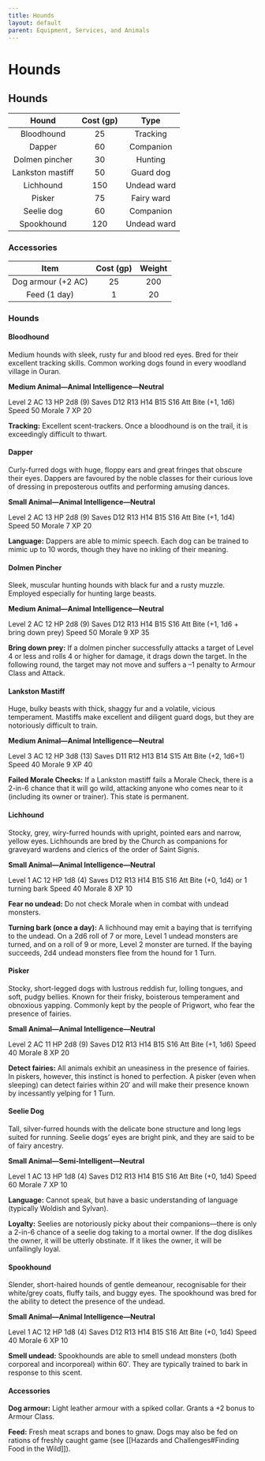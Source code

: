 ```yaml
---
title: Hounds
layout: default
parent: Equipment, Services, and Animals
---
```


# Hounds 

## Hounds 

| Hound | Cost (gp) | Type |
| :---: | :---: | :---: |
| Bloodhound | 25 | Tracking |
| Dapper | 60 | Companion |
| Dolmen pincher | 30 | Hunting |
| Lankston mastiff | 50 | Guard dog |
| Lichhound | 150 | Undead ward |
| Pisker | 75 | Fairy ward |
| Seelie dog | 60 | Companion |
| Spookhound | 120 | Undead ward |

### Accessories 

| Item | Cost (gp) | Weight |
| :---: | :---: | :---: |
| Dog armour (+2 AC) | 25 | 200 |
| Feed (1 day) | 1 | 20 |

### Hounds 

#### Bloodhound 

Medium hounds with sleek, rusty fur and blood red eyes. Bred for their excellent tracking skills. Common working dogs found in every woodland village in Ouran.

**Medium Animal—Animal Intelligence—Neutral**

Level 2 AC 13 HP 2d8 (9) Saves D12 R13 H14 B15 S16  Att Bite (+1, 1d6) Speed 50 Morale 7 XP 20

**Tracking:** Excellent scent-trackers. Once a bloodhound is on the trail, it is exceedingly difficult to thwart.

#### Dapper 

Curly-furred dogs with huge, floppy ears and great fringes that obscure their eyes. Dappers are favoured by the noble classes for their curious love of dressing in preposterous outfits and performing amusing dances.

**Small Animal—Animal Intelligence—Neutral**

Level 2 AC 13 HP 2d8 (9) Saves D12 R13 H14 B15 S16 Att Bite (+1, 1d4) Speed 50 Morale 7 XP 20

**Language:** Dappers are able to mimic speech. Each dog can be trained to mimic up to 10 words, though they have no inkling of their meaning.

#### Dolmen Pincher 

Sleek, muscular hunting hounds with black fur and a rusty muzzle. Employed especially for hunting large beasts.

**Medium Animal—Animal Intelligence—Neutral**

Level 2 AC 12 HP 2d8 (9) Saves D12 R13 H14 B15 S16 Att Bite (+1, 1d6 + bring down prey) Speed 50 Morale 9 XP 35

**Bring down prey:** If a dolmen pincher successfully attacks a target of Level 4 or less and rolls 4 or higher for damage, it drags down the target. In the following round, the target may not move and suffers a –1 penalty to Armour Class and Attack.

#### Lankston Mastiff 

Huge, bulky beasts with thick, shaggy fur and a volatile, vicious temperament. Mastiffs make excellent and diligent guard dogs, but they are notoriously difficult to train.

**Medium Animal—Animal Intelligence—Neutral**

Level 3 AC 12 HP 3d8 (13) Saves D11 R12 H13 B14 S15 Att Bite (+2, 1d6+1) Speed 40 Morale 9 XP 40

**Failed Morale Checks:** If a Lankston mastiff fails a Morale Check, there is a 2-in-6 chance that it will go wild, attacking anyone who comes near to it (including its owner or trainer). This state is permanent.

#### Lichhound 

Stocky, grey, wiry-furred hounds with upright, pointed ears and narrow, yellow eyes. Lichhounds are bred by the Church as companions for graveyard wardens and clerics of the order of Saint Signis.

**Small Animal—Animal Intelligence—Neutral**

Level 1 AC 12 HP 1d8 (4) Saves D12 R13 H14 B15 S16 Att Bite (+0, 1d4) or 1 turning bark Speed 40 Morale 8 XP 10

**Fear no undead:** Do not check Morale when in combat with undead monsters.

**Turning bark (once a day):** A lichhound may emit a baying that is terrifying to the undead. On a 2d6 roll of 7 or more, Level 1 undead monsters are turned, and on a roll of 9 or more, Level 2 monster are turned. If the baying succeeds, 2d4 undead monsters flee from the hound for 1 Turn.

#### Pisker 

Stocky, short-legged dogs with lustrous reddish fur, lolling tongues, and soft, pudgy bellies. Known for their frisky, boisterous temperament and obnoxious yapping. Commonly kept by the people of Prigwort, who fear the presence of fairies.

**Small Animal—Animal Intelligence—Neutral**

Level 2 AC 11 HP 2d8 (9) Saves D12 R13 H14 B15 S16 Att Bite (+1, 1d6) Speed 40 Morale 8 XP 20

**Detect fairies:** All animals exhibit an uneasiness in the presence of fairies. In piskers, however, this instinct is honed to perfection. A pisker (even when sleeping) can detect fairies within 20′ and will make their presence known by incessantly yelping for 1 Turn.

#### Seelie Dog 

Tall, silver-furred hounds with the delicate bone structure and long legs suited for running. Seelie dogs’ eyes are bright pink, and they are said to be of fairy ancestry.

**Small Animal—Semi-Intelligent—Neutral**

Level 1 AC 13 HP 1d8 (4) Saves D12 R13 H14 B15 S16 Att Bite (+0, 1d4) Speed 60 Morale 7 XP 10

**Language:** Cannot speak, but have a basic understanding of language (typically Woldish and Sylvan).

**Loyalty:** Seelies are notoriously picky about their companions—there is only a 2-in-6 chance of a seelie dog taking to a mortal owner. If the dog dislikes the owner, it will be utterly obstinate. If it likes the owner, it will be unfailingly loyal.

#### Spookhound 

Slender, short-haired hounds of gentle demeanour, recognisable for their white/grey coats, fluffy tails, and buggy eyes. The spookhound was bred for the ability to detect the presence of the undead.

**Small Animal—Animal Intelligence—Neutral**

Level 1 AC 12 HP 1d8 (4) Saves D12 R13 H14 B15 S16 Att Bite (+0, 1d4) Speed 40 Morale 6 XP 10

**Smell undead:** Spookhounds are able to smell undead monsters (both corporeal and incorporeal) within 60′. They are typically trained to bark in response to this scent.

#### Accessories 

**Dog armour:** Light leather armour with a spiked collar. Grants a +2 bonus to Armour Class.

**Feed:** Fresh meat scraps and bones to gnaw. Dogs may also be fed on rations of freshly caught game (see [[Hazards and Challenges#Finding Food in the Wild]]).
